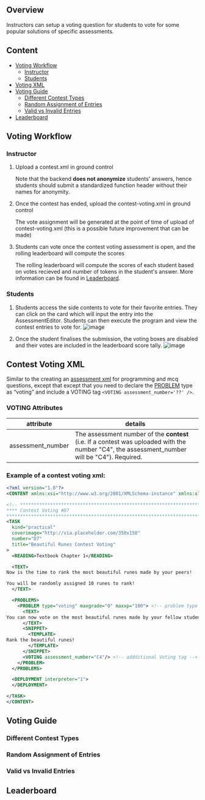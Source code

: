 ## Overview

Instructors can setup a voting question for students to vote for some popular solutions of specific assessments.

## Content

- [Voting Workflow](#voting-workflow)
   - [Instructor](#instructor)
   - [Students](#students)
- [Voting XML](#contest-voting-xml)
- [Voting Guide](#voting-guide)
  - [Different Contest Types](#different-contest-types)
  - [Random Assignment of Entries](#random-assignment-of-entries)
  - [Valid vs Invalid Entries](#valid-vs-invalid-entries)
- [Leaderboard](#leaderboard)
## Voting Workflow

### Instructor

1. Upload a contest.xml in ground control

   Note that the backend **does not anonymize** students' answers, hence students should submit a standardized function header without their names for anonymity.
2. Once the contest has ended, upload the contest-voting.xml in ground control

   The vote assignment will be generated at the point of time of upload of contest-voting.xml (this is a possible future improvement that can be made)
3. Students can vote once the contest voting assessment is open, and the rolling leaderboard will compute the scores

   The rolling leaderboard will compute the scores of each student based on votes recieved and number of tokens in the student's answer. More information can be found in [Leaderboard](#leaderboard).

### Students

1. Students access the side contents to vote for their favorite entries. They can click on the card which will input the entry into the AssessmentEditor.
Students can then execute the program and view the contest entries to vote for.
![image](https://user-images.githubusercontent.com/51410656/120003514-67486080-c008-11eb-9e06-c585985937e9.png)

2. Once the student finalises the submission, the voting boxes are disabled and their votes are included in the leaderboard score tally.
![image](https://user-images.githubusercontent.com/51410656/120004034-e342a880-c008-11eb-9bf9-d6d3bffde054.png)

## Contest Voting XML

Similar to the creating an [assessment xml](../assessment/README.md) for programming and mcq questions, except that except that you need to declare the [PROBLEM](../assessment/README.md#problem) type as “voting” and include a VOTING tag `<VOTING assessment_number='??' />`.

### VOTING Attributes

| attribute | details |
| --------- | ------- |
| assessment_number | The assessment number of the **contest** (i.e. If a contest was uploaded with the number "C4", the assessment_number will be "C4"). Required. |

### Example of a contest voting xml:

```xml
<?xml version="1.0"?>
<CONTENT xmlns:xsi="http://www.w3.org/2001/XMLSchema-instance" xmlns:xlink="http://128.199.210.247">

<!-- ***********************************************************************
**** Contest Voting #D7
************************************************************************ -->
<TASK
  kind="practical"
  coverimage="http://via.placeholder.com/350x150"
  number="D7"
  title="Beautiful Runes Contest Voting"
>
  <READING>Textbook Chapter 1</READING>

  <TEXT>
Now is the time to rank the most beautiful runes made by your peers!

You will be randomly assigned 10 runes to rank!
  </TEXT>

  <PROBLEMS>
    <PROBLEM type="voting" maxgrade="0" maxxp="100"> <!-- problem type is "voting"-->
      <TEXT>
You can now vote on the most beautiful runes made by your fellow students!
      </TEXT>
      <SNIPPET>
        <TEMPLATE>
Rank the beautiful runes!
        </TEMPLATE>
      </SNIPPET>
      <VOTING assessment_number="C4"/> <!-- addditional Voting tag -->
    </PROBLEM>
  </PROBLEMS>

  <DEPLOYMENT interpreter="1">
  </DEPLOYMENT>

</TASK>
</CONTENT>
```

## Voting Guide

### Different Contest Types

### Random Assignment of Entries

### Valid vs Invalid Entries

## Leaderboard
